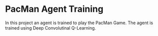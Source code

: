 # PacMan Agent Training

In this project an agent is trained to play the PacMan Game. 
The agent is trained using Deep Convolutinal Q-Learning.
